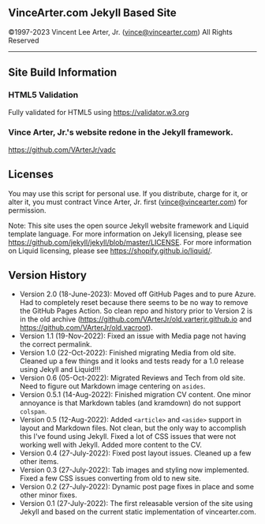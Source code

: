 ## **VinceArter.com Jekyll Based Site**
&copy;1997-2023 Vincent Lee Arter, Jr. (vince@vincearter.com) All Rights Reserved

---

## Site Build Information
### HTML5 Validation
Fully validated for HTML5 using https://validator.w3.org

### Vince Arter, Jr.'s website redone in the Jekyll framework.
https://github.com/VArterJr/vadc

## Licenses
You may use this script for personal use. If you distribute, charge for it, or alter it, you must contract Vince Arter, Jr. first (vince@vincearter.com) for permission.

Note: This site uses the open source Jekyll website framework and Liquid template language. For more information on Jekyll licensing, please see https://github.com/jekyll/jekyll/blob/master/LICENSE. For more information on Liquid licensing, please see https://shopify.github.io/liquid/.

## Version History
* Version 2.0 (18-June-2023): Moved off GitHub Pages and to pure Azure. Had to completely reset because there seems to be no way to remove the GitHub Pages Action. So clean repo and history prior to Version 2 is in the old archive (https://github.com/VArterJr/old.varterjr.github.io and https://github.com/VArterJr/old.vacroot).
* Version 1.1 (19-Nov-2022): Fixed an issue with Media page not having the correct permalink.
* Version 1.0 (22-Oct-2022): Finished migrating Media from old site. Cleaned up a few things and it looks and tests ready for a 1.0 release using Jekyll and Liquid!!!
* Version 0.6 (05-Oct-2022): Migrated Reviews and Tech from old site. Need to figure out Markdown image centering on `asides`.
* Version 0.5.1 (14-Aug-2022): Finished migration CV content. One minor annoyance is that Markdown tables (and kramdown) do not support `colspan`.
* Version 0.5 (12-Aug-2022): Added `<article>` and `<aside>` support in layout and Markdown files. Not clean, but the only way to accomplish this I've found using Jekyll. Fixed a lot of CSS issues that were not working well with Jekyll. Added more content to the CV.
* Version 0.4 (27-July-2022): Fixed post layout issues. Cleaned up a few other items.
* Version 0.3 (27-July-2022): Tab images and styling now implemented. Fixed a few CSS issues converting from old to new site.
* Version 0.2 (27-July-2022): Dynamic post page fixes in place and some other minor fixes.
* Version 0.1 (27-July-2022): The first releasable version of the site using Jekyll and based on the current static implementation of vincearter.com.
